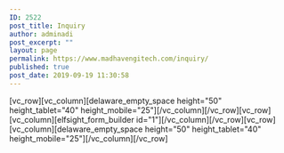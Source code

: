 ```yaml
---
ID: 2522
post_title: Inquiry
author: adminadi
post_excerpt: ""
layout: page
permalink: https://www.madhavengitech.com/inquiry/
published: true
post_date: 2019-09-19 11:30:58
---
```

[vc_row][vc_column][delaware_empty_space height="50" height_tablet="40" height_mobile="25"][/vc_column][/vc_row][vc_row][vc_column][elfsight_form_builder id="1"][/vc_column][/vc_row][vc_row][vc_column][delaware_empty_space height="50" height_tablet="40" height_mobile="25"][/vc_column][/vc_row]
